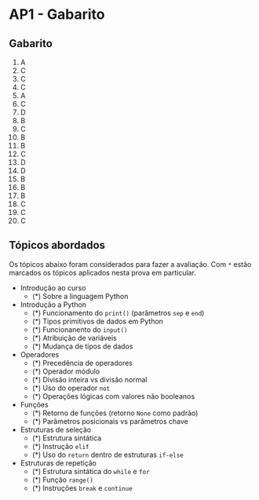 # AP1 - Gabarito

## Gabarito

1. A
2. C
3. C
4. C
5. A
6. C
7. D
8. B
9. C
10. B
11. B
12. C
13. D
14. D
15. B
16. B
17. B
18. C
19. C
20. C

## Tópicos abordados

Os tópicos abaixo foram considerados para fazer a avaliação. Com `*` estão marcados os tópicos aplicados nesta prova em particular.

- Introdução ao curso
  - (*) Sobre a linguagem Python
- Introdução a Python
  - (*) Funcionamento do `print()` (parâmetros `sep` e `end`)
  - (*) Tipos primitivos de dados em Python
  - (*) Funcionanento do `input()`
  - (*) Atribuição de variáveis
  - (*) Mudança de tipos de dados
- Operadores
  - (*) Precedência de operadores
  - (*) Operador módulo
  - (*) Divisão inteira vs divisão normal
  - (*) Uso do operador `not`
  - (*) Operações lógicas com valores não booleanos
- Funções
  - (*) Retorno de funções (retorno `None` como padrão)
  - (*) Parâmetros posicionais vs parâmetros chave
- Estruturas de seleção
  - (*) Estrutura sintática
  - (*) Instrução `elif`
  - (*) Uso do `return` dentro de estruturas `if-else`
- Estruturas de repetição
  - (*) Estrutura sintática do `while` e `for`
  - (*) Função `range()`
  - (*) Instruções `break` e `continue`
